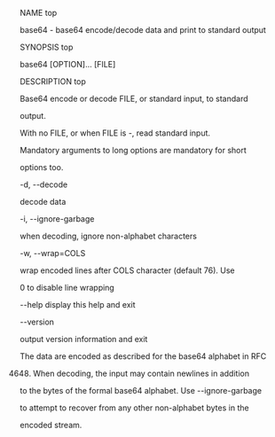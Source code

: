     

NAME top

base64 - base64 encode/decode data and print to standard output

SYNOPSIS top

base64 [OPTION]... [FILE]

DESCRIPTION top

Base64 encode or decode FILE, or standard input, to standard

output.

  

With no FILE, or when FILE is -, read standard input.

  

Mandatory arguments to long options are mandatory for short

options too.

  

-d, --decode

decode data

  

-i, --ignore-garbage

when decoding, ignore non-alphabet characters

  

-w, --wrap=COLS

wrap encoded lines after COLS character (default 76). Use

0 to disable line wrapping

  

--help display this help and exit

  

--version

output version information and exit

  

The data are encoded as described for the base64 alphabet in RFC

4648. When decoding, the input may contain newlines in addition

to the bytes of the formal base64 alphabet. Use --ignore-garbage

to attempt to recover from any other non-alphabet bytes in the

encoded stream.